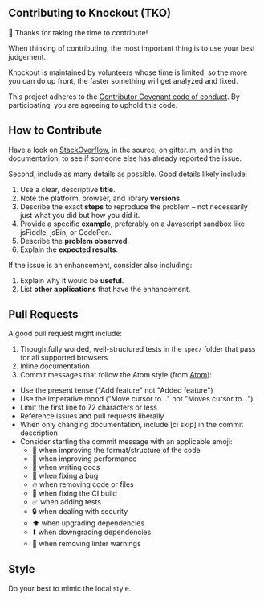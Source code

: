 ## Contributing to Knockout (TKO)

🎉 Thanks for taking the time to contribute!

When thinking of contributing, the most important thing is to use your best judgement.

Knockout is maintained by volunteers whose time is limited, so the more you can do up front, the faster something will get analyzed and fixed.

This project adheres to the [Contributor Covenant code of conduct](/knockout/tko/blob/master/CODE_OF_CONDUCT.md). By participating, you are agreeing to uphold this code. 

## How to Contribute

Have a look on [StackOverflow](https://stackoverflow.com), in the source, on gitter.im, and in the documentation, to see if someone else has already reported the issue.

Second, include as many details as possible. Good details likely include:

1. Use a clear, descriptive **title**.
2. Note the platform, browser, and library **versions**.
3. Describe the exact **steps** to reproduce the problem – not necessarily just what you did but how you did it.
4. Provide a specific **example**, preferably on a Javascript sandbox like jsFiddle, jsBin, or CodePen.
5. Describe the **problem observed**.
6. Explain the **expected results**.

If the issue is an enhancement, consider also including:

1. Explain why it would be **useful**.
2. List **other applications** that have the enhancement.

## Pull Requests

A good pull request might include:

1. Thoughtfully worded, well-structured tests in the `spec/` folder that pass for all supported browsers
2. Inline documentation
3. Commit messages that follow the Atom style (from [Atom](https://github.com/atom/atom/blob/master/CONTRIBUTING.md#git-commit-messages)):

- Use the present tense ("Add feature" not "Added feature")
- Use the imperative mood ("Move cursor to..." not "Moves cursor to...")
- Limit the first line to 72 characters or less
- Reference issues and pull requests liberally
- When only changing documentation, include [ci skip] in the commit description
- Consider starting the commit message with an applicable emoji:
  - :art: when improving the format/structure of the code
  - :racehorse: when improving performance
  - :memo: when writing docs
  - :bug: when fixing a bug
  - :fire: when removing code or files
  - :green_heart: when fixing the CI build
  - :white_check_mark: when adding tests
  - :lock: when dealing with security
  - :arrow_up: when upgrading dependencies
  - :arrow_down: when downgrading dependencies
  - :shirt: when removing linter warnings

## Style

Do your best to mimic the local style.

